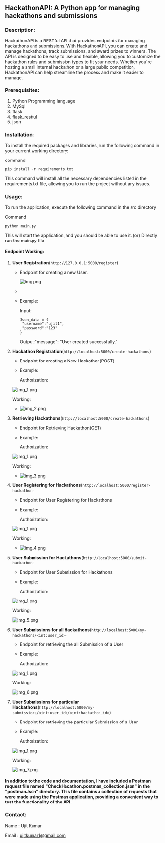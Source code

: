 ## HackathonAPI: A Python app for managing hackathons and submissions

### Description:

HackathonAPI is a RESTful API that provides endpoints for managing hackathons and submissions. With HackathonAPI, you can create and manage hackathons, track submissions, and award prizes to winners. The API is designed to be easy to use and flexible, allowing you to customize the hackathon rules and submission types to fit your needs. Whether you're hosting a small internal hackathon or a large public competition, HackathonAPI can help streamline the process and make it easier to manage.

### Prerequisites:

1. Python Programming language
2. MySql
3. flask
4. flask_restful
5. json

### Installation:

To install the required packages and libraries, run the following command in your current working directory:

command

```pip install -r requirements.txt```

This command will install all the necessary dependencies listed in the requirements.txt file, allowing you to run the
project without any issues.

### Usage:

To run the application, execute the following command in the src directory

Command

```python main.py```

This will start the application, and you should be able to use it. (or) Directly run the main.py file

#### Endpoint Working:

1. **User Registration**(```http://127.0.0.1:5000/register```)

    - Endpoint for creating a new User.
   
      ![img.png](documentaionImage/img.png)
    - 
    - Example:

      Input:
      ```
      Json_data = {
       "username":"ujit1",
       "password":"123"
      }
      ```

      Output:"message": "User created successfully."

2. **Hackathon Registration**(```http://localhost:5000/create-hackathons```)

    - Endpoint for creating a New Hackathon(POST)

    - Example:
      
      Authorization:
   
     ![img_1.png](documentaionImage/img_1.png)
      
      Working:
   
    - ![img_2.png](documentaionImage/img_2.png)
     
3. **Retrieving Hackathons**(```http://localhost:5000/create-hackathons```)

    - Endpoint for Retrieving Hackathon(GET)

    - Example:
      
      Authorization:
   
     ![img_1.png](documentaionImage/img_1.png)
      
      Working:
   
    - ![img_3.png](documentaionImage/img_3.png)

4. **User Registering for Hackathons**(```http://localhost:5000/register-hackathon```)

    - Endpoint for  User Registering for Hackathons

    - Example:
      
      Authorization:
   
     ![img_1.png](documentaionImage/img_1.png)
      
      Working:
   
    - ![img_4.png](documentaionImage/img_4.png)

4. **User Submission for Hackathons**(```http://localhost:5000/submit-hackathon```)

    - Endpoint for User Submission for Hackathons

    - Example:
      
      Authorization:
   
     ![img_1.png](documentaionImage/img_1.png)
      
      Working:

     ![img_5.png](documentaionImage/img_5.png)

5. **User Submissions for all Hackathons**(```http://localhost:5000/my-hackathons/<int:user_id>```)

    - Endpoint for retrieving the all Submission of a User

    - Example:
      
      Authorization:
   
     ![img_1.png](documentaionImage/img_1.png)
      
      Working:

      ![img_6.png](documentaionImage/img_6.png)

5. **User Submissions for particular Hackathons**(```http://localhost:5000/my-submissions/<int:user_id>/<int:hackathon_id>```)

    - Endpoint for retrieving the particular Submission of a User

    - Example:
      
      Authorization:
   
     ![img_1.png](documentaionImage/img_1.png)
      
      Working:

      ![img_7.png](documentaionImage/img_7.png)
     

#### In addition to the code and documentation, I have included a Postman request file named "CheckHacathon.postman_collection.json" in the "postmanJson" directory. This file contains a collection of requests that were made using the Postman application, providing a convenient way to test the functionality of the API.


### Contact:

Name : Ujit Kumar

Email : ujitkumar1@gmail.com 